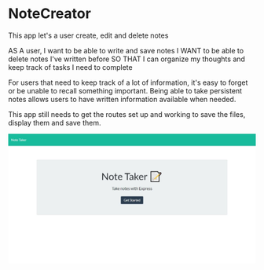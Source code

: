 # NoteCreator
This app let's a user create, edit and delete notes

AS A user, I want to be able to write and save notes
I WANT to be able to delete notes I've written before
SO THAT I can organize my thoughts and keep track of tasks I need to complete

For users that need to keep track of a lot of information, it's easy to forget or be unable to recall something important. Being able to take persistent notes allows users to have written information available when needed.

This app still needs to get the routes set up and working to save the files, display them and save them.


![](/images/note.JPG)